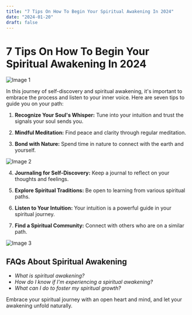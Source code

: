 ```yaml
---
title: "7 Tips On How To Begin Your Spiritual Awakening In 2024"
date: "2024-01-20"
draft: false
---
```


# 7 Tips On How To Begin Your Spiritual Awakening In 2024

![Image 1](https://images.unsplash.com/photo-1496008889433-9b938d8ac880)

In this journey of self-discovery and spiritual awakening, it's important to embrace the process and listen to your inner voice. Here are seven tips to guide you on your path:

1. **Recognize Your Soul's Whisper:** Tune into your intuition and trust the signals your soul sends you.

2. **Mindful Meditation:** Find peace and clarity through regular meditation.

3. **Bond with Nature:** Spend time in nature to connect with the earth and yourself.

![Image 2](https://images.unsplash.com/photo-1444703686981-a3abbc4d4fe3)

4. **Journaling for Self-Discovery:** Keep a journal to reflect on your thoughts and feelings.

5. **Explore Spiritual Traditions:** Be open to learning from various spiritual paths.

6. **Listen to Your Intuition:** Your intuition is a powerful guide in your spiritual journey.

7. **Find a Spiritual Community:** Connect with others who are on a similar path.

![Image 3](https://images.unsplash.com/photo-1500904156668-758cff89dcff)

## FAQs About Spiritual Awakening

- *What is spiritual awakening?*
- *How do I know if I'm experiencing a spiritual awakening?*
- *What can I do to foster my spiritual growth?*

Embrace your spiritual journey with an open heart and mind, and let your awakening unfold naturally.